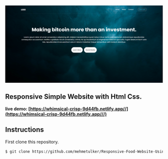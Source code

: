 ![Responsive-Food-Website-Using-HTML-CSS](./img/simple.png)

## Responsive Simple Website with Html Css.

**live demo: [https://whimsical-crisp-9d44fb.netlify.app//](https://whimsical-crisp-9d44fb.netlify.app///)**

## Instructions

First clone this repository.

```bash
$ git clone https://github.com/mehmetulker/Responsive-Food-Website-Using-HTML-CSS.git
```
